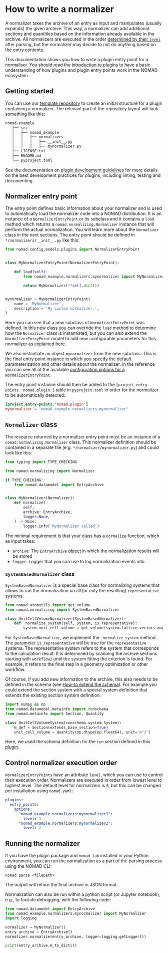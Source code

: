 # How to write a normalizer

A normalizer takes the archive of an entry as input and manipulates (usually expands) the given archive. This way, a normalizer can add additional sections and quantities based on the information already available in the archive. All normalizers are executed in the order [determined by their `level`](#control-normalizer-execution-order) after parsing, but the normalizer may decide to not do anything based on the entry contents.

This documentation shows you how to write a plugin entry point for a normaliser. You should read the [introduction to plugins](./plugins.md) to have a basic understanding of how plugins and plugin entry points work in the NOMAD ecosystem.

## Getting started

You can use our [template repository](https://github.com/FAIRmat-NFDI/nomad-plugin-template) to create an initial structure for a plugin containing a normalizer. The relevant part of the repository layout will look something like this:

```txt
nomad-example
   ├── src
   │   ├── nomad_example
   │   │   ├── normalizers
   │   │   │   ├── __init__.py
   │   │   │   ├── mynormalizer.py
   ├── LICENSE.txt
   ├── README.md
   └── pyproject.toml
```

See the documentation on [plugin development guidelines](./plugins.md#plugin-development-guidelines) for more details on the best development practices for plugins, including linting, testing and documenting.

## Normalizer entry point

The entry point defines basic information about your normalizer and is used to automatically load the normalizer code into a NOMAD distribution. It is an instance of a `NormalizerEntryPoint` or its subclass and it contains a `load` method which returns a `nomad.normalizing.Normalizer` instance that will perform the actual normalization. You will learn more about the `Normalizer` class in the next sections. The entry point should be defined in `*/normalizers/__init__.py` like this:

```python
from nomad.config.models.plugins import NormalizerEntryPoint


class MyNormalizerEntryPoint(NormalizerEntryPoint):

    def load(self):
        from nomad_example.normalizers.mynormalizer import MyNormalizer

        return MyNormalizer(**self.dict())


mynormalizer = MyNormalizerEntryPoint(
    name = 'MyNormalizer',
    description = 'My custom normalizer.',
)
```

Here you can see that a new subclass of `NormalizerEntryPoint` was defined. In this new class you can override the `load` method to determine how the `Normalizer` class is instantiated, but you can also extend the `NormalizerEntryPoint` model to add new configurable parameters for this normalizer as explained [here](./plugins.md#plugin-configuration).

We also instantiate an object `mynormalizer` from the new subclass. This is the final entry point instance in which you specify the default parameterization and other details about the normalizer. In the reference you can see all of the available [configuration options for a `NormalizerEntryPoint`](../../reference/plugins.md#normalizerentrypoint).


The entry point instance should then be added to the `[project.entry-points.'nomad.plugin']` table in `pyproject.toml` in order for the normalizer to be automatically detected:

```toml
[project.entry-points.'nomad.plugin']
mynormalizer = "nomad_example.normalizers:mynormalizer"
```

## `Normalizer` class

The resource returned by a normalizer entry point must be an instance of a `nomad.normalizing.Normalizer` class. This normalizer definition should be contained in a separate file (e.g. `*/normalizer/mynormalizer.py`) and could look like this:

```python
from typing import TYPE_CHECKING

from nomad.normalizing import Normalizer

if TYPE_CHECKING:
    from nomad.datamodel import EntryArchive


class MyNormalizer(Normalizer):
    def normalize(
        self,
        archive: EntryArchive,
        logger=None,
    ) -> None:
        logger.info('MyNormalizer called')
```

The minimal requirement is that your class has a `normalize` function, which as input takes:

 - `archive`: The [`EntryArchive` object](../../reference/glossary.md#archive) in which the normalization results will be stored
 - `logger`: Logger that you can use to log normalization events into

### `SystemBasedNormalizer` class

`SystemBasedNormalizer` is a special base class for normalizing systems that allows to run the normalization on all (or only the resulting) `representative` systems:

```python
from nomad.atomutils import get_volume
from nomad.normalizing import SystemBasedNormalizer

class UnitCellVolumeNormalizer(SystemBasedNormalizer):
    def _normalize_system(self, system, is_representative):
        system.unit_cell_volume = get_volume(system.lattice_vectors.magnitude)
```

For `SystemBasedNormalizer`, we implement the `_normalize_system` method. The parameter `is_representative` will be true for the `representative` systems. The representative system refers to the system that corresponds to the calculation result. It is determined by scanning the archive sections starting with `workflow2` until the system fitting the criterion is found. For example, it refers to the final step in a geometry optimization or other workflow.

Of course, if you add new information to the archive, this also needs to be defined in the schema (see [How-to extend the schema](schema_packages.md#extending-existing-sections)). For example you could extend the section system with a special system definition that extends the existing section system definition:

```python
import numpy as np
from nomad.datamodel.metainfo import runschema
from nomad.metainfo import Section, Quantity

class UnitCellVolumeSystem(runschema.system.System):
    m_def = Section(extends_base_section=True)
    unit_cell_volume = Quantity(np.dtype(np.float64), unit='m^3')
```

Here, we used the schema definition for the `run` section defined in this [plugin](schema_packages.md#schema-packages-developed-by-fairmat).

## Control normalizer execution order

`NormalizerEntryPoints` have an attribute `level`, which you can use to control their execution order. Normalizers are executed in order from lowest level to highest level. The default level for normalizers is `0`, but this can be changed per installation using `nomad.yaml`:

```yaml
plugins:
  entry_points:
    options:
      "nomad_example.normalizers:mynormalizer1":
        level: 1
      "nomad_example.normalizers:mynormalizer2":
        level: 2
```

## Running the normalizer

If you have the plugin package and `nomad-lab` installed in your Python environment, you can run the normalization as a part of the parsing process using the NOMAD CLI:

```shell
nomad parse <filepath>
```

The output will return the final archive in JSON format.

Normalization can also be run within a python script (or Jupyter notebook), e.g., to facilate debugging, with the following code:

```python
from nomad.datamodel import EntryArchive
from nomad_example.normalizers.mynormalizer import MyNormalizer
import logging

normalizer = MyNormalizer()
entry_archive = EntryArchive()
normalizer.normalize(entry_archive, logger=logging.getLogger())

print(entry_archive.m_to_dict())
```
